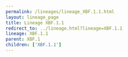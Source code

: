 ```yaml
---
permalink: /lineages/lineage_XBF.1.1.html
layout: lineage_page
title: Lineage XBF.1.1
redirect_to: ../lineage.html?lineage=XBF.1.1
lineage: XBF.1.1
parent: XBF.1
children: ['XBF.1.1']
---
```

